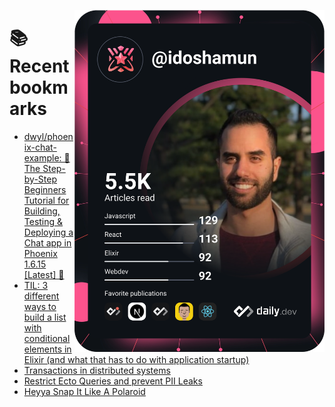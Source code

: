 <a href="https://app.daily.dev/idoshamun"><img src="https://raw.githubusercontent.com/idoshamun/idoshamun/devcard/devcard.svg" align='right' width="400" alt="Ido Shamun's Dev Card"/></a>

# 📚 Recent bookmarks
<!-- BOOKMARKS:START -->
- [dwyl/phoenix-chat-example: 💬 The Step-by-Step Beginners Tutorial for Building, Testing &amp; Deploying a Chat app in Phoenix 1.6.15 [Latest] 🚀](https://app.daily.dev/posts/CiW6fSFGG?utm_source=rss&utm_medium=bookmarks&utm_campaign=28849d86070e4c099c877ab6837c61f0)
- [TIL: 3 different ways to build a list with conditional elements in Elixir &lpar;and what that has to do with application startup&rpar;](https://app.daily.dev/posts/b4xveBXJ5?utm_source=rss&utm_medium=bookmarks&utm_campaign=28849d86070e4c099c877ab6837c61f0)
- [Transactions in distributed systems](https://app.daily.dev/posts/Uh23djkAz?utm_source=rss&utm_medium=bookmarks&utm_campaign=28849d86070e4c099c877ab6837c61f0)
- [Restrict Ecto Queries and prevent PII Leaks](https://app.daily.dev/posts/43c0f00op?utm_source=rss&utm_medium=bookmarks&utm_campaign=28849d86070e4c099c877ab6837c61f0)
- [Heyya Snap It Like A Polaroid](https://app.daily.dev/posts/92NnTGY7v?utm_source=rss&utm_medium=bookmarks&utm_campaign=28849d86070e4c099c877ab6837c61f0)
<!-- BOOKMARKS:END -->
